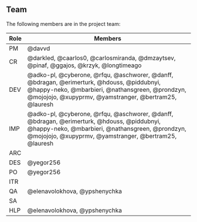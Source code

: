 ## Team

The following members are in the project team:

Role | Members
---|---
PM | @davvd
CR | @darkled, @caarlos0, @carlosmiranda, @dmzaytsev, @pinaf, @ggajos, @krzyk, @longtimeago
DEV | @adko-pl, @cyberone, @rfqu, @aschworer, @danff, @bdragan, @erimerturk, @hdouss, @piddubnyi, @happy-neko, @mbarbieri, @nathansgreen, @prondzyn, @mojojojo, @xupyprmv, @yamstranger, @bertram25, @lauresh
IMP | @adko-pl, @cyberone, @rfqu, @aschworer, @danff, @bdragan, @erimerturk, @hdouss, @piddubnyi, @happy-neko, @mbarbieri, @nathansgreen, @prondzyn, @mojojojo, @xupyprmv, @yamstranger, @bertram25, @lauresh
ARC | 
DES | @yegor256
PO | @yegor256
ITR | 
QA | @elenavolokhova, @ypshenychka
SA | 
HLP | @elenavolokhova, @ypshenychka
